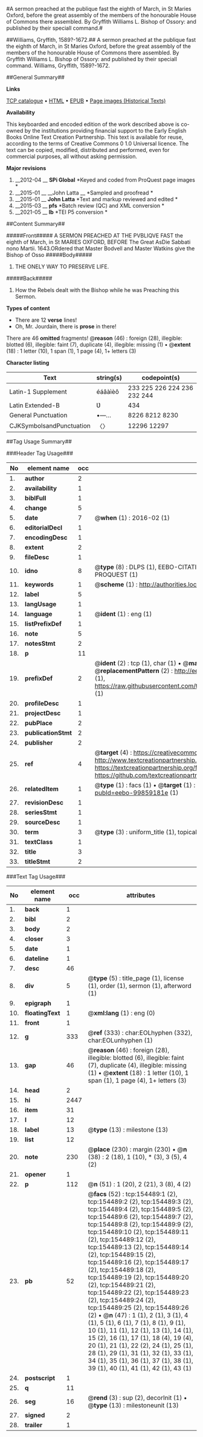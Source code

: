 #A sermon preached at the publique fast the eighth of March, in St Maries Oxford, before the great assembly of the members of the honourable House of Commons there assembled. By Gryffith Williams L. Bishop of Ossory: and published by their speciall command.#

##Williams, Gryffith, 1589?-1672.##
A sermon preached at the publique fast the eighth of March, in St Maries Oxford, before the great assembly of the members of the honourable House of Commons there assembled. By Gryffith Williams L. Bishop of Ossory: and published by their speciall command.
Williams, Gryffith, 1589?-1672.

##General Summary##

**Links**

[TCP catalogue](http://www.ota.ox.ac.uk/tcp/)  • 
[HTML](http://tei.it.ox.ac.uk/tcp/Texts-HTML/free/A96/A96593.html)  • 
[EPUB](http://tei.it.ox.ac.uk/tcp/Texts-EPUB/free/A96/A96593.epub) • 
[Page images (Historical Texts)](https://historicaltexts.jisc.ac.uk/eebo-99859181e)

**Availability**

This keyboarded and encoded edition of the work described above is co-owned by the
    institutions providing financial support to the Early English Books Online Text Creation
    Partnership. This text is available for reuse, according to the terms of  Creative Commons 0 1.0 Universal
    licence. The text can be copied, modified, distributed and performed, even for commercial
    purposes, all without asking permission.

**Major revisions**

1. __2012-04 __ __SPi Global__ *Keyed and coded from ProQuest page images *
1. __2015-01 __ __John Latta __ *Sampled and proofread *
1. __2015-01 __ __John Latta__ *Text and markup reviewed and edited *
1. __2015-03 __ __pfs__ *Batch review (QC) and XML conversion *
1. __2021-05 __ __lb__ *TEI P5 conversion *

##Content Summary##

#####Front#####
A SERMON PREACHED AT THE PVBLIQVE FAST the eighth of March, in St MARIES OXFORD, BEFORE The Great AsDie Sabbati nono Martii. 1643.ORdered that Master Bodvell and Master Watkins give the Bishop of Osso
#####Body#####

1. THE ONELY WAY TO PRESERVE LIFE.

#####Back#####

1. How the Rebels dealt with the Bishop while he was Preaching this Sermon.

**Types of content**

  * There are 12 **verse** lines!
  * Oh, Mr. Jourdain, there is **prose** in there!

There are 46 **omitted** fragments! 
 @__reason__ (46) : foreign (28), illegible: blotted (6), illegible: faint (7), duplicate (4), illegible: missing (1)  •  @__extent__ (18) : 1 letter (10), 1 span (1), 1 page (4), 1+ letters (3)

**Character listing**


|Text|string(s)|codepoint(s)|
|---|---|---|
|Latin-1 Supplement|éáâàìèô|233 225 226 224 236 232 244|
|Latin Extended-B|Ʋ|434|
|General Punctuation|•—…|8226 8212 8230|
|CJKSymbolsandPunctuation|〈〉|12296 12297|

##Tag Usage Summary##

###Header Tag Usage###

|No|element name|occ|attributes|
|---|---|---|---|
|1.|__author__|2||
|2.|__availability__|1||
|3.|__biblFull__|1||
|4.|__change__|5||
|5.|__date__|7| @__when__ (1) : 2016-02 (1)|
|6.|__editorialDecl__|1||
|7.|__encodingDesc__|1||
|8.|__extent__|2||
|9.|__fileDesc__|1||
|10.|__idno__|8| @__type__ (8) : DLPS (1), EEBO-CITATION (1), VID (1), EEBO-PROQUEST (1), STC (3), PROQUEST (1)|
|11.|__keywords__|1| @__scheme__ (1) : http://authorities.loc.gov/ (1)|
|12.|__label__|5||
|13.|__langUsage__|1||
|14.|__language__|1| @__ident__ (1) : eng (1)|
|15.|__listPrefixDef__|1||
|16.|__note__|5||
|17.|__notesStmt__|2||
|18.|__p__|11||
|19.|__prefixDef__|2| @__ident__ (2) : tcp (1), char (1)  •  @__matchPattern__ (2) : ([0-9\-]+):([0-9IVX]+) (1), (.+) (1)  •  @__replacementPattern__ (2) : http://eebo.chadwyck.com/downloadtiff?vid=$1&page=$2 (1), https://raw.githubusercontent.com/textcreationpartnership/Texts/master/tcpchars.xml#$1 (1)|
|20.|__profileDesc__|1||
|21.|__projectDesc__|1||
|22.|__pubPlace__|2||
|23.|__publicationStmt__|2||
|24.|__publisher__|2||
|25.|__ref__|4| @__target__ (4) : https://creativecommons.org/publicdomain/zero/1.0/ (1), http://www.textcreationpartnership.org/docs/. (1), https://textcreationpartnership.org/faq/#faq05 (1), https://github.com/textcreationpartnership (1)|
|26.|__relatedItem__|1| @__type__ (1) : facs (1)  •  @__target__ (1) : https://data.historicaltexts.jisc.ac.uk/view?pubId=eebo-99859181e (1)|
|27.|__revisionDesc__|1||
|28.|__seriesStmt__|1||
|29.|__sourceDesc__|1||
|30.|__term__|3| @__type__ (3) : uniform_title (1), topical_term (2)|
|31.|__textClass__|1||
|32.|__title__|3||
|33.|__titleStmt__|2||


###Text Tag Usage###

|No|element name|occ|attributes|
|---|---|---|---|
|1.|__back__|1||
|2.|__bibl__|2||
|3.|__body__|2||
|4.|__closer__|3||
|5.|__date__|1||
|6.|__dateline__|1||
|7.|__desc__|46||
|8.|__div__|5| @__type__ (5) : title_page (1), license (1), order (1), sermon (1), afterword (1)|
|9.|__epigraph__|1||
|10.|__floatingText__|1| @__xml:lang__ (1) : eng (0)|
|11.|__front__|1||
|12.|__g__|333| @__ref__ (333) : char:EOLhyphen (332), char:EOLunhyphen (1)|
|13.|__gap__|46| @__reason__ (46) : foreign (28), illegible: blotted (6), illegible: faint (7), duplicate (4), illegible: missing (1)  •  @__extent__ (18) : 1 letter (10), 1 span (1), 1 page (4), 1+ letters (3)|
|14.|__head__|2||
|15.|__hi__|2447||
|16.|__item__|31||
|17.|__l__|12||
|18.|__label__|13| @__type__ (13) : milestone (13)|
|19.|__list__|12||
|20.|__note__|230| @__place__ (230) : margin (230)  •  @__n__ (38) : 2 (18), 1 (10), * (3), 3 (5), 4 (2)|
|21.|__opener__|1||
|22.|__p__|112| @__n__ (51) : 1 (20), 2 (21), 3 (8), 4 (2)|
|23.|__pb__|52| @__facs__ (52) : tcp:154489:1 (2), tcp:154489:2 (2), tcp:154489:3 (2), tcp:154489:4 (2), tcp:154489:5 (2), tcp:154489:6 (2), tcp:154489:7 (2), tcp:154489:8 (2), tcp:154489:9 (2), tcp:154489:10 (2), tcp:154489:11 (2), tcp:154489:12 (2), tcp:154489:13 (2), tcp:154489:14 (2), tcp:154489:15 (2), tcp:154489:16 (2), tcp:154489:17 (2), tcp:154489:18 (2), tcp:154489:19 (2), tcp:154489:20 (2), tcp:154489:21 (2), tcp:154489:22 (2), tcp:154489:23 (2), tcp:154489:24 (2), tcp:154489:25 (2), tcp:154489:26 (2)  •  @__n__ (47) : 1 (1), 2 (1), 3 (1), 4 (1), 5 (1), 6 (1), 7 (1), 8 (1), 9 (1), 10 (1), 11 (1), 12 (1), 13 (1), 14 (1), 15 (2), 16 (1), 17 (1), 18 (4), 19 (4), 20 (1), 21 (1), 22 (2), 24 (1), 25 (1), 28 (1), 29 (1), 31 (1), 32 (1), 33 (1), 34 (1), 35 (1), 36 (1), 37 (1), 38 (1), 39 (1), 40 (1), 41 (1), 42 (1), 43 (1)|
|24.|__postscript__|1||
|25.|__q__|11||
|26.|__seg__|16| @__rend__ (3) : sup (2), decorInit (1)  •  @__type__ (13) : milestoneunit (13)|
|27.|__signed__|2||
|28.|__trailer__|1||
